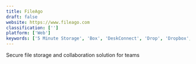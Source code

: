 ```yaml
---
title: FileAgo
draft: false 
website: https://www.fileago.com
classification: ['']
platform: ['Web']
keywords: ['5 Minute Storage', 'Box', 'DeskConnect', 'Drop', 'Dropbox', 'GroupDocs', 'HRCloud2', 'HugeDomains', 'Nextdoor Now', 'Omni', 'Opacity Storage', 'Pydio', 'Radicale', 'SOGo', 'Seafile', 'Storageroomz', 'UBOS', 'Zoho WorkDrive', 'ownCloud']
---
```

Secure file storage and collaboration solution for teams